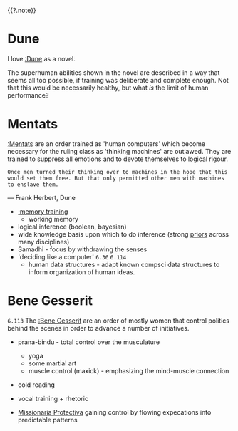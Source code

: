{{?.note}}
# Dune

I love [:Dune](https://www.goodreads.com/book/show/44767458-dune) as a novel.

The superhuman abilities shown in the novel are described in a way that seems all too possible, if training was deliberate and complete enough. Not that this would be necessarily healthy, but what *is* the limit of human performance?

# Mentats
[:Mentats](https://dune.fandom.com/wiki/Mentat) are an order trained as 'human computers' which become necessary for the ruling class as 'thinking machines' are outlawed. They are trained to suppress all emotions and to devote themselves to logical rigour.

    Once men turned their thinking over to machines in the hope that this would set them free. But that only permitted other men with machines to enslave them.
— Frank Herbert, Dune

* [:memory training](memory)
    * working memory
* logical inference (boolean, bayesian)
* wide knowledge basis upon which to do inference (strong [priors](https://en.wikipedia.org/wiki/Prior_probability) across many disciplines)
* Samadhi - focus by withdrawing the senses
* 'deciding like a computer' `6.36` `6.114`
    * human data structures - adapt known compsci data structures to inform organization of human ideas.


# Bene Gesserit
`6.113`
The [:Bene Gesserit](https://dune.fandom.com/wiki/Bene_Gesserit) are an order of mostly women that control politics behind the scenes in order to advance a number of initiatives.

* prana-bindu - total control over the musculature
    * yoga
    * some martial art
    * muscle control (maxick) - emphasizing the mind-muscle connection
* cold reading
* vocal training + rhetoric


* [Missionaria Protectiva](https://dune.fandom.com/wiki/Missionaria_Protectiva) gaining control by flowing expecations into predictable patterns
